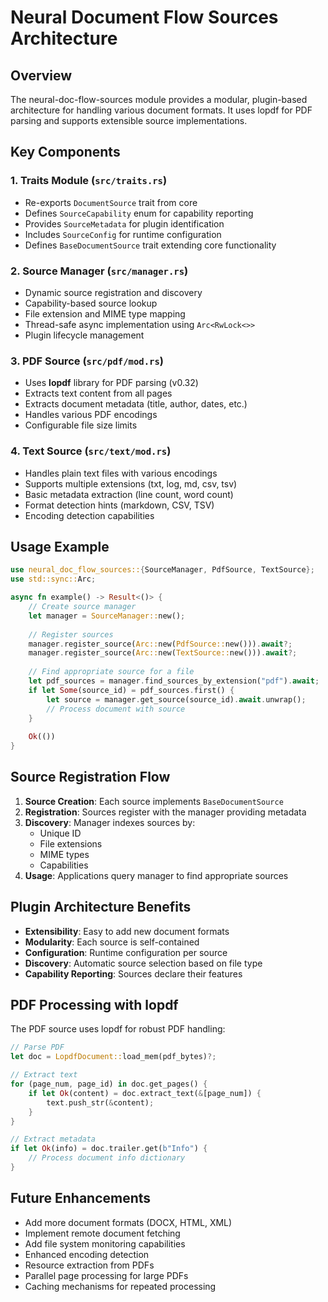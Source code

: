 # Neural Document Flow Sources Architecture

## Overview

The neural-doc-flow-sources module provides a modular, plugin-based architecture for handling various document formats. It uses lopdf for PDF parsing and supports extensible source implementations.

## Key Components

### 1. Traits Module (`src/traits.rs`)
- Re-exports `DocumentSource` trait from core
- Defines `SourceCapability` enum for capability reporting
- Provides `SourceMetadata` for plugin identification
- Includes `SourceConfig` for runtime configuration
- Defines `BaseDocumentSource` trait extending core functionality

### 2. Source Manager (`src/manager.rs`)
- Dynamic source registration and discovery
- Capability-based source lookup
- File extension and MIME type mapping
- Thread-safe async implementation using `Arc<RwLock<>>`
- Plugin lifecycle management

### 3. PDF Source (`src/pdf/mod.rs`)
- Uses **lopdf** library for PDF parsing (v0.32)
- Extracts text content from all pages
- Extracts document metadata (title, author, dates, etc.)
- Handles various PDF encodings
- Configurable file size limits

### 4. Text Source (`src/text/mod.rs`)
- Handles plain text files with various encodings
- Supports multiple extensions (txt, log, md, csv, tsv)
- Basic metadata extraction (line count, word count)
- Format detection hints (markdown, CSV, TSV)
- Encoding detection capabilities

## Usage Example

```rust
use neural_doc_flow_sources::{SourceManager, PdfSource, TextSource};
use std::sync::Arc;

async fn example() -> Result<()> {
    // Create source manager
    let manager = SourceManager::new();
    
    // Register sources
    manager.register_source(Arc::new(PdfSource::new())).await?;
    manager.register_source(Arc::new(TextSource::new())).await?;
    
    // Find appropriate source for a file
    let pdf_sources = manager.find_sources_by_extension("pdf").await;
    if let Some(source_id) = pdf_sources.first() {
        let source = manager.get_source(source_id).await.unwrap();
        // Process document with source
    }
    
    Ok(())
}
```

## Source Registration Flow

1. **Source Creation**: Each source implements `BaseDocumentSource`
2. **Registration**: Sources register with the manager providing metadata
3. **Discovery**: Manager indexes sources by:
   - Unique ID
   - File extensions
   - MIME types
   - Capabilities
4. **Usage**: Applications query manager to find appropriate sources

## Plugin Architecture Benefits

- **Extensibility**: Easy to add new document formats
- **Modularity**: Each source is self-contained
- **Configuration**: Runtime configuration per source
- **Discovery**: Automatic source selection based on file type
- **Capability Reporting**: Sources declare their features

## PDF Processing with lopdf

The PDF source uses lopdf for robust PDF handling:

```rust
// Parse PDF
let doc = LopdfDocument::load_mem(pdf_bytes)?;

// Extract text
for (page_num, page_id) in doc.get_pages() {
    if let Ok(content) = doc.extract_text(&[page_num]) {
        text.push_str(&content);
    }
}

// Extract metadata
if let Ok(info) = doc.trailer.get(b"Info") {
    // Process document info dictionary
}
```

## Future Enhancements

- Add more document formats (DOCX, HTML, XML)
- Implement remote document fetching
- Add file system monitoring capabilities
- Enhanced encoding detection
- Resource extraction from PDFs
- Parallel page processing for large PDFs
- Caching mechanisms for repeated processing